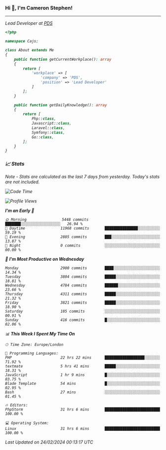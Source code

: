 ### Hi 👋, I'm Cameron Stephen!
<hr>
<p><em>Lead Developer at <a href="https://prindatasolutions.co.uk">PDS</a></p>


```php
<?php

namespace Cajs;

class About extends Me
{
    public function getCurrentWorkplace(): array
    {
        return [
            'workplace' => [
                'company' => 'PDS',
                'position' => 'Lead Developer'
            ]
        ];
    }

    public function getDailyKnowledge(): array
    {
        return [
            Php::class,
            Javascript::class,
            Laravel::class,
            Symfony::class,
            Go::class,
        ];
    }
}
```

### 📈 Stats
<p><em>Note - Stats are calculated as the last 7 days from yesterday. Today's stats are not included.</em></p>


<!--START_SECTION:waka-->
![Code Time](http://img.shields.io/badge/Code%20Time-3%2C693%20hrs%204%20mins-blue)

![Profile Views](http://img.shields.io/badge/Profile%20Views-0-blue)

**I'm an Early 🐤** 

```text
🌞 Morning                5448 commits        ███████░░░░░░░░░░░░░░░░░░   26.94 % 
🌆 Daytime                11968 commits       ███████████████░░░░░░░░░░   59.19 % 
🌃 Evening                2805 commits        ███░░░░░░░░░░░░░░░░░░░░░░   13.87 % 
🌙 Night                  0 commits           ░░░░░░░░░░░░░░░░░░░░░░░░░   00.00 % 
```
📅 **I'm Most Productive on Wednesday** 

```text
Monday                   2900 commits        ████░░░░░░░░░░░░░░░░░░░░░   14.34 % 
Tuesday                  3804 commits        █████░░░░░░░░░░░░░░░░░░░░   18.81 % 
Wednesday                4784 commits        ██████░░░░░░░░░░░░░░░░░░░   23.66 % 
Thursday                 4311 commits        █████░░░░░░░░░░░░░░░░░░░░   21.32 % 
Friday                   3821 commits        █████░░░░░░░░░░░░░░░░░░░░   18.90 % 
Saturday                 185 commits         ░░░░░░░░░░░░░░░░░░░░░░░░░   00.91 % 
Sunday                   416 commits         █░░░░░░░░░░░░░░░░░░░░░░░░   02.06 % 
```


📊 **This Week I Spent My Time On** 

```text
🕑︎ Time Zone: Europe/London

💬 Programming Languages: 
PHP                      22 hrs 22 mins      ██████████████████░░░░░░░   71.92 % 
textmate                 5 hrs 41 mins       █████░░░░░░░░░░░░░░░░░░░░   18.31 % 
JavaScript               1 hr 9 mins         █░░░░░░░░░░░░░░░░░░░░░░░░   03.75 % 
Blade Template           54 mins             █░░░░░░░░░░░░░░░░░░░░░░░░   02.95 % 
Bash                     27 mins             ░░░░░░░░░░░░░░░░░░░░░░░░░   01.45 % 

🔥 Editors: 
PhpStorm                 31 hrs 6 mins       █████████████████████████   100.00 % 

💻 Operating System: 
Linux                    31 hrs 6 mins       █████████████████████████   100.00 % 
```


 Last Updated on 24/02/2024 00:13:17 UTC
<!--END_SECTION:waka-->
